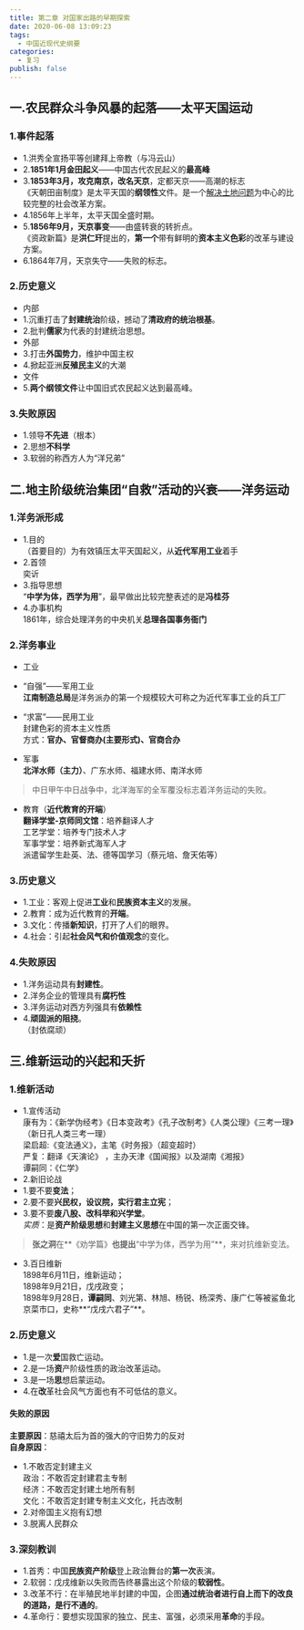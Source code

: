 ```yaml
---
title: 第二章 对国家出路的早期探索
date: 2020-06-08 13:09:23
tags: 
  - 中国近现代史纲要
categories:
  - 复习
publish: false
---
```

## 一.农民群众斗争风暴的起落——太平天国运动

### 1.事件起落
- 1.洪秀全宣扬平等创建拜上帝教（与冯云山）
- 2.**1851年1月金田起义**——中国古代农民起义的**最高峰**
- 3.**1853年3月，攻克南京，改名天京**，定都天京——高潮的标志   
《天朝田亩制度》是太平天国的**纲领性**文件。是一个<u>解决土地问题</u>为中心的比较完整的社会改革方案。
- 4.1856年上半年，太平天国全盛时期。
- 5.**1856年9月，天京事变**——由盛转衰的转折点。  
《资政新篇》是**洪仁玕**提出的，**第一个**带有鲜明的**资本主义色彩**的改革与建设方案。
- 6.1864年7月，天京失守——失败的标志。
 
### 2.历史意义
- 内部
 - 1.沉重打击了**封建统治**阶级，撼动了**清政府的统治根基**。
 - 2.批判**儒家**为代表的封建统治思想。
- 外部
 - 3.打击**外国势力**，维护中国主权
 - 4.掀起亚洲**反殖民主义**的大潮
- 文件
 - 5.**两个纲领文件**让中国旧式农民起义达到最高峰。
 
### 3.失败原因
- 1.领导**不先进**（根本）
- 2.思想**不科学**
- 3.软弱的称西方人为“洋兄弟”

## 二.地主阶级统治集团“自救”活动的兴衰——洋务运动

### 1.洋务派形成
- 1.目的  
（首要目的）为有效镇压太平天国起义，从**近代军用工业**着手
- 2.首领  
奕䜣
- 3.指导思想  
“**中学为体，西学为用**”，最早做出比较完整表述的是**冯桂芬**
- 4.办事机构  
1861年，综合处理洋务的中央机关**总理各国事务衙门**

### 2.洋务事业
- 工业
 - “自强”——军用工业  
 **江南制造总局**是洋务派办的第一个规模较大可称之为近代军事工业的兵工厂
 - “求富”——民用工业   
封建色彩的资本主义性质  
方式：**官办、官督商办(主要形式)、官商合办** 

- 军事  
**北洋水师（主力）**、广东水师、福建水师、南洋水师


>中日甲午中日战争中，北洋海军的全军覆没标志着洋务运动的失败。

- 教育（**近代教育的开端**）  
**翻译学堂-京师同文馆**：培养翻译人才  
工艺学堂：培养专门技术人才  
军事学堂：培养新式海军人才  
派遣留学生赴英、法、德等国学习（蔡元培、詹天佑等）

### 3.历史意义
- 1.工业：客观上促进**工业**和**民族资本主义**的发展。
- 2.教育：成为近代教育的**开端**。
- 3.文化：传播**新知识**，打开了人们的眼界。
- 4.社会：引起**社会风气和价值观念**的变化。

### 4.失败原因
- 1.洋务运动具有**封建性**。
- 2.洋务企业的管理具有**腐朽性**
- 3.洋务运动对西方列强具有**依赖性**
- 4.**顽固派的阻挠**。  
（封依腐顽）

## 三.维新运动的兴起和夭折
### 1.维新活动
- 1.宣传活动  
康有为：《新学伪经考》《日本变政考》《孔子改制考》《人类公理》《三考一理》（新日孔人类三考一理）    
梁启超:《变法通义》，主笔《时务报》（超变超时）    
严复：翻译《天演论》 ，主办天津《国闻报》以及湖南《湘报》  
谭嗣同：《仁学》
- 2.新旧论战
 - 1.要不要**变法**；
 - 2.要不要**兴民权，设议院，实行君主立宪**；
 - 3.要不要**废八股、改科举和兴学堂**。  
 *实质*：是**资产阶级思想**和**封建主义思想**在中国的第一次正面交锋。


>**张之洞**在**《劝学篇》**也提出**“中学为体，西学为用”**，来对抗维新变法。
- 3.百日维新  
1898年6月11日，维新运动；  
1898年9月21日，戊戌政变；   
1898年9月28日，**谭嗣同**、刘光第、林旭、杨锐、杨深秀、康广仁等被鲨鱼北京菜市口，史称**“戊戌六君子”**。
### 2.历史意义
- 1.是一次**爱**国救亡运动。
- 2.是一场**资**产阶级性质的政治改革运动。
- 3.是一场**思**想启蒙运动。
- 4.在**改**革社会风气方面也有不可低估的意义。

#### 失败的原因
**主要原因**：慈禧太后为首的强大的守旧势力的反对  
**自身原因**：
 - 1.不敢否定封建主义  
 政治：不敢否定封建君主专制  
 经济：不敢否定封建土地所有制  
 文化：不敢否定封建专制主义文化，托古改制
 - 2.对帝国主义抱有幻想
 - 3.脱离人民群众
 
### 3.深刻教训
 - 1.首秀：中国**民族资产阶级**登上政治舞台的**第一次**表演。
 - 2.软弱：戊戌维新以失败而告终暴露出这个阶级的**软弱性**。
 - 3.改革不行：在半殖民地半封建的中国，企图**通过统治者进行自上而下的改良的道路，是行不通的**。
 - 4.革命行：要想实现国家的独立、民主、富强，必须采用**革命**的手段。